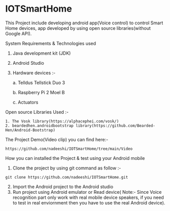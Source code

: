 # IOTSmartHome
This Project include developing android app(Voice control) to control Smart Home devices, app developed by using open source libraries(without Google API).

System Requirements & Technologies used
  1. Java development kit (JDK)
  2. Android Studio
  3. Hardware devices :-
  
      a. Telldus Tellstick Duo 3
      
      b. Raspberry Pi 2 Moel B
      
      c. Actuators
      
 Open source Libraries Used :-
 
    1. The Vosk library(https://alphacephei.com/vosk/)
    2. beardedhen.androidbootstrap library(https://github.com/Bearded-Hen/Android-Bootstrap)
 
 
The Project Demo(Video clip) you can find here:- 
    
    https://github.com/nadeeshi/IOTSmartHome/tree/main/Video
    
    
How you can installed the Project & test using your Android mobile
  1. Clone the project by using git command as follow :- 
  
    git clone https://github.com/nadeeshi/IOTSmartHome.git

  2. Import the Android project to the Android studio
  3. Run project using Android emulator or Read device( Note:- Since Voice recognition part only work with real mobile device speakers, if you need to test in real enviornment then you have to use the real Android device).
  
